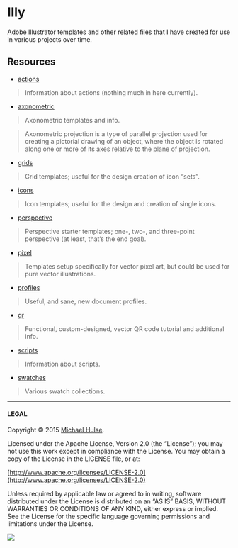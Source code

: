 # Illy

Adobe Illustrator templates and other related files that I have created for use in various projects over time.

## Resources

* [actions](actions/)
 > Information about actions (nothing much in here currently).
 
* [axonometric](axonometric/)
 > Axonometric templates and info.
 
 > Axonometric projection is a type of parallel projection used for creating a pictorial drawing of an object, where the object is rotated along one or more of its axes relative to the plane of projection.

* [grids](grids/)
 > Grid templates; useful for the design creation of icon “sets”. 

* [icons](icons/)
 > Icon templates; useful for the design and creation of single icons.

* [perspective](perspective/)
 > Perspective starter templates; one-, two-, and three-point perspective (at least, that’s the end goal).

* [pixel](pixel/)
 > Templates setup specifically for vector pixel art, but could be used for pure vector illustrations.

* [profiles](profiles/)
 > Useful, and sane, new document profiles.

* [qr](qr/)
 > Functional, custom-designed, vector QR code tutorial and additional info.

* [scripts](scripts/)
 > Information about scripts.

* [swatches](swatches/)
 > Various swatch collections.

---

#### LEGAL

Copyright © 2015 [Michael Hulse](http://mky.io).

Licensed under the Apache License, Version 2.0 (the “License”); you may not use this work except in compliance with the License. You may obtain a copy of the License in the LICENSE file, or at:

[http://www.apache.org/licenses/LICENSE-2.0](http://www.apache.org/licenses/LICENSE-2.0)

Unless required by applicable law or agreed to in writing, software distributed under the License is distributed on an “AS IS” BASIS, WITHOUT WARRANTIES OR CONDITIONS OF ANY KIND, either express or implied. See the License for the specific language governing permissions and limitations under the License.

<img src="https://github.global.ssl.fastly.net/images/icons/emoji/octocat.png">